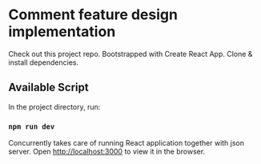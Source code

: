 # Comment feature design implementation

Check out this project repo. Bootstrapped with Create React App.
Clone & install dependencies.

## Available Script

In the project directory, run:

### `npm run dev`

Concurrently takes care of running React application together with json server. Open [http://localhost:3000](http://localhost:3000) to view it in the browser.
